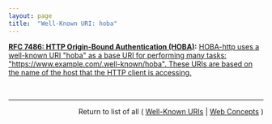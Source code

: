 ```yaml
---
layout: page
title:  "Well-Known URI: hoba"
---
```


**[RFC 7486: HTTP Origin-Bound Authentication (HOBA)](/specs/IETF/RFC/7486 "HTTP Origin-Bound Authentication (HOBA) is a digital-signature-based design for an HTTP authentication method. The design can also be used in JavaScript-based authentication embedded in HTML. HOBA is an alternative to HTTP authentication schemes that require passwords and therefore avoids all problems related to passwords, such as leakage of server-side password databases."):** [HOBA-http uses a well-known URI "hoba" as a base URI for performing many tasks: "https://www.example.com/.well-known/hoba". These URIs are based on the name of the host that the HTTP client is accessing.](http://tools.ietf.org/html/rfc7486#section-6 "Read documentation for Well-Known URI &#34;hoba&#34;")

<br/>
<hr/>

<p style="text-align: right">Return to list of all ( <a href="../well-known-uris">Well-Known URIs</a> | <a href="../">Web Concepts</a> )</p>